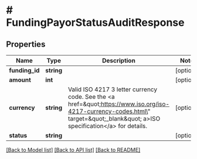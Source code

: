 # # FundingPayorStatusAuditResponse

## Properties

Name | Type | Description | Notes
------------ | ------------- | ------------- | -------------
**funding_id** | **string** |  | [optional] 
**amount** | **int** |  | [optional] 
**currency** | **string** | Valid ISO 4217 3 letter currency code. See the &lt;a href&#x3D;\&quot;https://www.iso.org/iso-4217-currency-codes.html\&quot; target&#x3D;\&quot;_blank\&quot; a&gt;ISO specification&lt;/a&gt; for details. | [optional] 
**status** | **string** |  | [optional] 

[[Back to Model list]](../../README.md#documentation-for-models) [[Back to API list]](../../README.md#documentation-for-api-endpoints) [[Back to README]](../../README.md)


